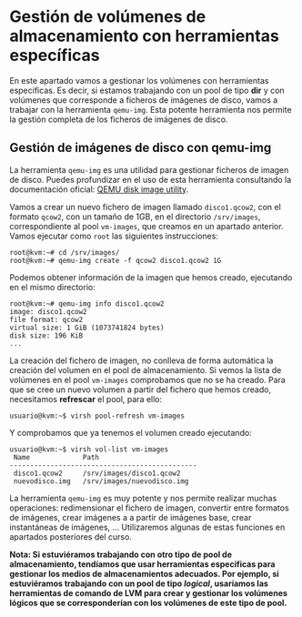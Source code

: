 # Gestión de volúmenes de almacenamiento con herramientas específicas

En este apartado vamos a gestionar los volúmenes con herramientas especificas. Es decir, si estamos trabajando con un pool de tipo **dir** y con volúmenes que corresponde a ficheros de imágenes de disco, vamos a trabajar con la herramienta `qemu-img`. Esta potente herramienta nos permite la gestión completa de los ficheros de imágenes de disco.

## Gestión de imágenes de disco con qemu-img

La herramienta `qemu-img` es una utilidad para gestionar ficheros de imagen de disco. Puedes profundizar en el uso de esta herramienta consultando la documentación oficial: [QEMU disk image utility](https://qemu-project.gitlab.io/qemu/tools/qemu-img.html).

Vamos a crear un nuevo fichero de imagen llamado `disco1.qcow2`, con el formato `qcow2`, con un tamaño de 1GB, en el directorio `/srv/images`, correspondiente al pool `vm-images`, que creamos en un apartado anterior. Vamos ejecutar como `root` las siguientes instrucciones:

```
root@kvm:~# cd /srv/images/
root@kvm:~# qemu-img create -f qcow2 disco1.qcow2 1G
```

Podemos obtener información de la imagen que hemos creado, ejecutando en el mismo directorio:

```
root@kvm:~# qemu-img info disco1.qcow2 
image: disco1.qcow2
file format: qcow2
virtual size: 1 GiB (1073741824 bytes)
disk size: 196 KiB
...
```

La creación del fichero de imagen, no conlleva de forma automática la creación del volumen en el pool de almacenamiento. Si vemos la lista de volúmenes en el pool `vm-images` comprobamos que no se ha creado. Para que se cree un nuevo volumen a partir del fichero que hemos creado, necesitamos **refrescar** el pool, para ello:

```
usuario@kvm:~$ virsh pool-refresh vm-images
```

Y comprobamos que ya tenemos el volumen creado ejecutando: 
```
usuario@kvm:~$ virsh vol-list vm-images
 Name             Path
----------------------------------------------
 disco1.qcow2     /srv/images/disco1.qcow2
 nuevodisco.img   /srv/images/nuevodisco.img
```

La herramienta `qemu-img` es muy potente y nos permite realizar muchas operaciones: redimensionar el fichero de imagen, convertir entre formatos de imágenes, crear imágenes a a partir de imágenes base, crear instantáneas de imágenes, ... Utilizaremos algunas de estas funciones en apartados posteriores del curso.

**Nota: Si estuviéramos trabajando con otro tipo de pool de almacenamiento, tendíamos que usar herramientas especificas para gestionar los medios de almacenamientos adecuados. Por ejemplo, si estuviéramos trabajando con un pool de tipo *logical*, usaríamos las herramientas de comando de LVM para crear y gestionar los volúmenes lógicos que se corresponderían con los volúmenes de este tipo de pool.**
